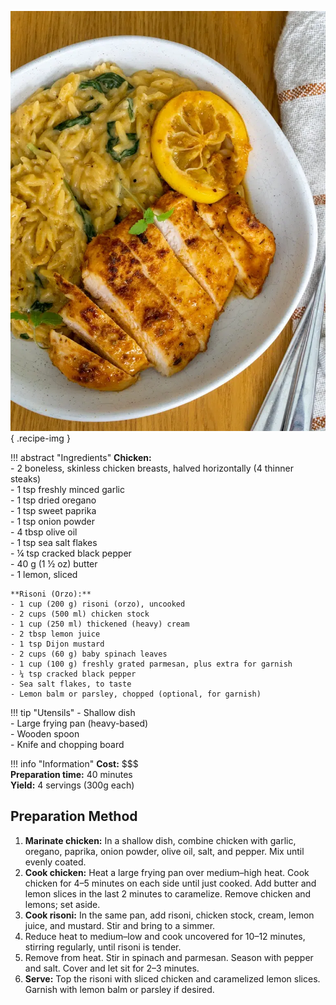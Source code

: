 ![Creamy Lemon Chicken Risoni](../images/creamy-lemon-chicken-risoni.jpg){ .recipe-img }

!!! abstract "Ingredients"
    **Chicken:**  
    - 2 boneless, skinless chicken breasts, halved horizontally (4 thinner steaks)  
    - 1 tsp freshly minced garlic  
    - 1 tsp dried oregano  
    - 1 tsp sweet paprika  
    - 1 tsp onion powder  
    - 4 tbsp olive oil  
    - 1 tsp sea salt flakes  
    - ¼ tsp cracked black pepper  
    - 40 g (1 ½ oz) butter  
    - 1 lemon, sliced  

    **Risoni (Orzo):**  
    - 1 cup (200 g) risoni (orzo), uncooked  
    - 2 cups (500 ml) chicken stock  
    - 1 cup (250 ml) thickened (heavy) cream  
    - 2 tbsp lemon juice  
    - 1 tsp Dijon mustard  
    - 2 cups (60 g) baby spinach leaves  
    - 1 cup (100 g) freshly grated parmesan, plus extra for garnish  
    - ¼ tsp cracked black pepper  
    - Sea salt flakes, to taste  
    - Lemon balm or parsley, chopped (optional, for garnish)  

!!! tip "Utensils"
    - Shallow dish  
    - Large frying pan (heavy-based)  
    - Wooden spoon  
    - Knife and chopping board  

!!! info "Information"
    **Cost:** $$$  
    **Preparation time:** 40 minutes  
    **Yield:** 4 servings (300g each)  

## Preparation Method

1. **Marinate chicken:** In a shallow dish, combine chicken with garlic, oregano, paprika, onion powder, olive oil, salt, and pepper. Mix until evenly coated.  
2. **Cook chicken:** Heat a large frying pan over medium–high heat. Cook chicken for 4–5 minutes on each side until just cooked. Add butter and lemon slices in the last 2 minutes to caramelize. Remove chicken and lemons; set aside.  
3. **Cook risoni:** In the same pan, add risoni, chicken stock, cream, lemon juice, and mustard. Stir and bring to a simmer.  
4. Reduce heat to medium–low and cook uncovered for 10–12 minutes, stirring regularly, until risoni is tender.  
5. Remove from heat. Stir in spinach and parmesan. Season with pepper and salt. Cover and let sit for 2–3 minutes.  
6. **Serve:** Top the risoni with sliced chicken and caramelized lemon slices. Garnish with lemon balm or parsley if desired.  